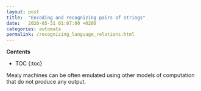 ```yaml
---
layout: post
title:  "Encoding and recognizing pairs of strings"
date:   2020-05-31 01:07:00 +0200
categories: automata
permalink: /recognizing_language_relations.html
---
```

**Contents**
* TOC
{:toc}
  
Mealy machines can be often emulated using other models of computation that do not produce any output.